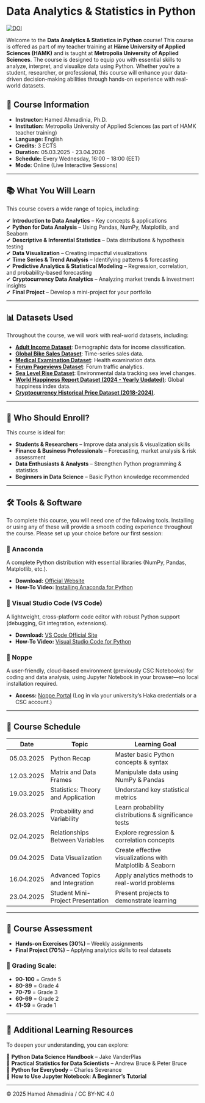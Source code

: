 # Data Analytics & Statistics in Python

[![DOI](https://zenodo.org/badge/944119282.svg)](https://doi.org/10.5281/zenodo.15254795)

Welcome to the **Data Analytics & Statistics in Python** course! This course is offered as part of my teacher training at **Häme University of Applied Sciences (HAMK)** and is taught at **Metropolia University of Applied Sciences**. The course is designed to equip you with essential skills to analyze, interpret, and visualize data using Python. Whether you're a student, researcher, or professional, this course will enhance your data-driven decision-making abilities through hands-on experience with real-world datasets.

## 📌 Course Information

- **Instructor:** Hamed Ahmadinia, Ph.D.
- **Institution:** Metropolia University of Applied Sciences (as part of HAMK teacher training)
- **Language:** English
- **Credits:** 3 ECTS
- **Duration:** 05.03.2025 - 23.04.2026
- **Schedule:** Every Wednesday, 16:00 – 18:00 (EET)
- **Mode:** Online (Live Interactive Sessions)

---

## 📚 What You Will Learn

This course covers a wide range of topics, including:

✔ **Introduction to Data Analytics** – Key concepts & applications  
✔ **Python for Data Analysis** – Using Pandas, NumPy, Matplotlib, and Seaborn  
✔ **Descriptive & Inferential Statistics** – Data distributions & hypothesis testing  
✔ **Data Visualization** – Creating impactful visualizations  
✔ **Time Series & Trend Analysis** – Identifying patterns & forecasting  
✔ **Predictive Analytics & Statistical Modeling** – Regression, correlation, and probability-based forecasting  
✔ **Cryptocurrency Data Analytics** – Analyzing market trends & investment insights  
✔ **Final Project** – Develop a mini-project for your portfolio  

---

## 📊 Datasets Used

Throughout the course, we will work with real-world datasets, including:

- **[Adult Income Dataset](https://raw.githubusercontent.com/Hamed-Ahmadinia/DASP-2025/refs/heads/main/adult.data.csv)**: Demographic data for income classification.
- **[Global Bike Sales Dataset](https://raw.githubusercontent.com/Hamed-Ahmadinia/DASP-2025/refs/heads/main/Bike%20Sales.csv)**: Time-series sales data.
- **[Medical Examination Dataset](https://raw.githubusercontent.com/Hamed-Ahmadinia/DASP-2025/refs/heads/main/medical_examination.csv)**: Health examination data.
- **[Forum Pageviews Dataset](https://raw.githubusercontent.com/Hamed-Ahmadinia/DASP-2025/refs/heads/main/fcc-forum-pageviews.csv)**: Forum traffic analytics.
- **[Sea Level Rise Dataset](https://raw.githubusercontent.com/Hamed-Ahmadinia/DASP-2025/refs/heads/main/epa-sea-level.csv)**: Environmental data tracking sea level changes.
- **[World Happiness Report Dataset (2024 - Yearly Updated)](https://github.com/Hamed-Ahmadinia/DASP-2025/blob/main/World-happiness-report-updated_2024.csv)**: Global happiness index data.
- **[Cryptocurrency Historical Price Dataset (2018-2024)]([https://www.kaggle.com/datasets/hamedahmadinia/crypto-market-data-2018-2024)**.

---

## 👥 Who Should Enroll?

This course is ideal for:
- **Students & Researchers** – Improve data analysis & visualization skills
- **Finance & Business Professionals** – Forecasting, market analysis & risk assessment
- **Data Enthusiasts & Analysts** – Strengthen Python programming & statistics
- **Beginners in Data Science** – Basic Python knowledge recommended

---

## 🛠 Tools & Software

To complete this course, you will need one of the following tools. Installing or using any of these will provide a smooth coding experience throughout the course. Please set up your choice before our first session:

### **🔹 Anaconda**
A complete Python distribution with essential libraries (NumPy, Pandas, Matplotlib, etc.).
- **Download:** [Official Website](https://www.anaconda.com/products/distribution#download-section)
- **How-To Video:** [Installing Anaconda for Python](https://www.youtube.com/watch?v=YJC6ldI3hWk)

### **🔹 Visual Studio Code (VS Code)**
A lightweight, cross-platform code editor with robust Python support (debugging, Git integration, extensions).
- **Download:** [VS Code Official Site](https://code.visualstudio.com/)
- **How-To Video:** [Visual Studio Code for Python](https://www.youtube.com/watch?v=5L8X3wr7pG8)

### **🔹 Noppe**
A user-friendly, cloud-based environment (previously CSC Notebooks) for coding and data analysis, using Jupyter Notebook in your browser—no local installation required.
- **Access:** [Noppe Portal](https://notebooks.csc.fi/) (Log in via your university’s Haka credentials or a CSC account.)

---

## 📅 Course Schedule

| Date       | Topic                                | Learning Goal                                    |
|------------|-------------------------------------|------------------------------------------------|
| 05.03.2025 | Python Recap                        | Master basic Python concepts & syntax         |
| 12.03.2025 | Matrix and Data Frames              | Manipulate data using NumPy & Pandas          |
| 19.03.2025 | Statistics: Theory and Application | Understand key statistical metrics            |
| 26.03.2025 | Probability and Variability        | Learn probability distributions & significance tests |
| 02.04.2025 | Relationships Between Variables    | Explore regression & correlation concepts     |
| 09.04.2025 | Data Visualization                 | Create effective visualizations with Matplotlib & Seaborn |
| 16.04.2025 | Advanced Topics and Integration    | Apply analytics methods to real-world problems |
| 23.04.2025 | Student Mini-Project Presentation  | Present projects to demonstrate learning      |

---

## 📝 Course Assessment

- **Hands-on Exercises (30%)** – Weekly assignments
- **Final Project (70%)** – Applying analytics skills to real datasets

### **📌 Grading Scale:**
- **90-100** = Grade 5
- **80-89** = Grade 4
- **70-79** = Grade 3
- **60-69** = Grade 2
- **41-59** = Grade 1

---

## 📖 Additional Learning Resources

To deepen your understanding, you can explore:

📕 **Python Data Science Handbook** – Jake VanderPlas  
📗 **Practical Statistics for Data Scientists** – Andrew Bruce & Peter Bruce  
📘 **Python for Everybody** – Charles Severance  
📙 **How to Use Jupyter Notebook: A Beginner’s Tutorial**  

---
© 2025 Hamed Ahmadinia /  CC BY-NC 4.0
